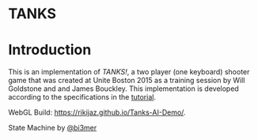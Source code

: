 # TANKS

# Introduction
This is an implementation of *TANKS!*, a two player (one keyboard) shooter game that was created at Unite Boston 2015 as a training session by Will Goldstone and and James Bouckley. This implementation is developed according to the specifications in the [tutorial](https://unity3d.com/learn/tutorials/s/tanks-tutorial).

WebGL Build: https://rikijaz.github.io/Tanks-AI-Demo/.

State Machine by [@bi3mer](https://github.com/bi3mer)

